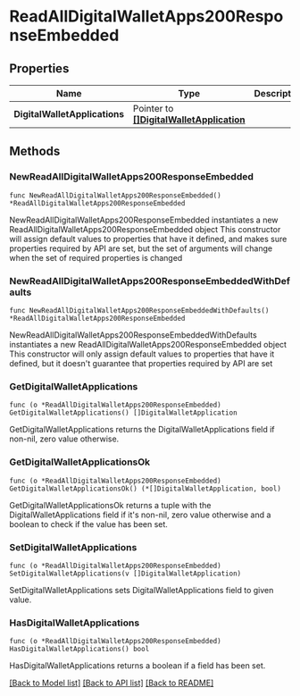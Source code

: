# ReadAllDigitalWalletApps200ResponseEmbedded

## Properties

Name | Type | Description | Notes
------------ | ------------- | ------------- | -------------
**DigitalWalletApplications** | Pointer to [**[]DigitalWalletApplication**](DigitalWalletApplication.md) |  | [optional] 

## Methods

### NewReadAllDigitalWalletApps200ResponseEmbedded

`func NewReadAllDigitalWalletApps200ResponseEmbedded() *ReadAllDigitalWalletApps200ResponseEmbedded`

NewReadAllDigitalWalletApps200ResponseEmbedded instantiates a new ReadAllDigitalWalletApps200ResponseEmbedded object
This constructor will assign default values to properties that have it defined,
and makes sure properties required by API are set, but the set of arguments
will change when the set of required properties is changed

### NewReadAllDigitalWalletApps200ResponseEmbeddedWithDefaults

`func NewReadAllDigitalWalletApps200ResponseEmbeddedWithDefaults() *ReadAllDigitalWalletApps200ResponseEmbedded`

NewReadAllDigitalWalletApps200ResponseEmbeddedWithDefaults instantiates a new ReadAllDigitalWalletApps200ResponseEmbedded object
This constructor will only assign default values to properties that have it defined,
but it doesn't guarantee that properties required by API are set

### GetDigitalWalletApplications

`func (o *ReadAllDigitalWalletApps200ResponseEmbedded) GetDigitalWalletApplications() []DigitalWalletApplication`

GetDigitalWalletApplications returns the DigitalWalletApplications field if non-nil, zero value otherwise.

### GetDigitalWalletApplicationsOk

`func (o *ReadAllDigitalWalletApps200ResponseEmbedded) GetDigitalWalletApplicationsOk() (*[]DigitalWalletApplication, bool)`

GetDigitalWalletApplicationsOk returns a tuple with the DigitalWalletApplications field if it's non-nil, zero value otherwise
and a boolean to check if the value has been set.

### SetDigitalWalletApplications

`func (o *ReadAllDigitalWalletApps200ResponseEmbedded) SetDigitalWalletApplications(v []DigitalWalletApplication)`

SetDigitalWalletApplications sets DigitalWalletApplications field to given value.

### HasDigitalWalletApplications

`func (o *ReadAllDigitalWalletApps200ResponseEmbedded) HasDigitalWalletApplications() bool`

HasDigitalWalletApplications returns a boolean if a field has been set.


[[Back to Model list]](../README.md#documentation-for-models) [[Back to API list]](../README.md#documentation-for-api-endpoints) [[Back to README]](../README.md)


